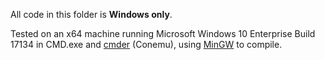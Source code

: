 All code in this folder is __Windows only__.

Tested on an x64 machine running Microsoft Windows 10 Enterprise Build 17134 in CMD.exe and [cmder](http://cmder.net/) (Conemu), using [MinGW](http://www.mingw.org/) to compile.